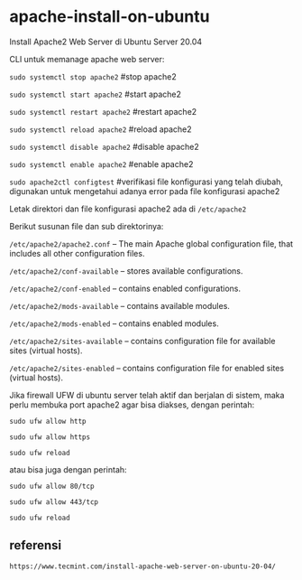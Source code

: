 # apache-install-on-ubuntu 
Install Apache2 Web Server di Ubuntu Server 20.04

CLI untuk memanage apache web server:

`sudo systemctl stop apache2`      #stop apache2

`sudo systemctl start apache2`     #start apache2

`sudo systemctl restart apache2`   #restart apache2

`sudo systemctl reload apache2`    #reload apache2

`sudo systemctl disable apache2`   #disable apache2

`sudo systemctl enable apache2`    #enable apache2

`sudo apache2ctl configtest`       #verifikasi file konfigurasi yang telah diubah, digunakan untuk mengetahui adanya error pada file konfigurasi apache2

Letak direktori dan file konfigurasi apache2 ada di `/etc/apache2`

Berikut susunan file dan sub direktorinya:


`/etc/apache2/apache2.conf` – The main Apache global configuration file, that includes all other configuration files.

`/etc/apache2/conf-available` – stores available configurations.

`/etc/apache2/conf-enabled` – contains enabled configurations.

`/etc/apache2/mods-available` – contains available modules.

`/etc/apache2/mods-enabled` – contains enabled modules.

`/etc/apache2/sites-available` – contains configuration file for available sites (virtual hosts).

`/etc/apache2/sites-enabled` – contains configuration file for enabled sites (virtual hosts).

Jika firewall UFW di ubuntu server telah aktif dan berjalan di sistem, maka perlu membuka port apache2 agar bisa diakses, dengan perintah: 

`sudo ufw allow http`

`sudo ufw allow https`

`sudo ufw reload`

atau bisa juga dengan perintah:

`sudo ufw allow 80/tcp`

`sudo ufw allow 443/tcp`

`sudo ufw reload`

## referensi

`https://www.tecmint.com/install-apache-web-server-on-ubuntu-20-04/`
